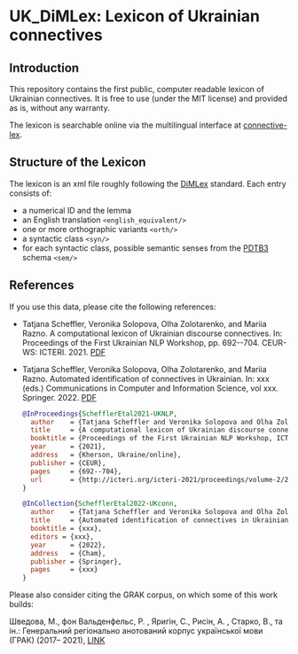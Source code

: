 # UK_DiMLex: Lexicon of Ukrainian connectives #

## Introduction ##

This repository contains the first public, computer readable lexicon of Ukrainian connectives. It is free to use (under the MIT license) and provided as is, without any warranty. 

The lexicon is searchable online via the multilingual interface at [connective-lex](www.connective-lex.info).

## Structure of the Lexicon ##

The lexicon is an xml file roughly following the [DiMLex](https://github.com/discourse-lab/dimlex) standard. Each entry consists of:
* a numerical ID and the lemma
* an English translation `<english_equivalent/>`
* one or more orthographic variants `<orth/>`
* a syntactic class `<syn/>`
* for each syntactic class, possible semantic senses from the [PDTB3](https://www.cis.upenn.edu/~pdtb/) schema `<sem/>`

## References ##

If you use this data, please cite the following references:

* Tatjana Scheffler, Veronika Solopova, Olha Zolotarenko, and Mariia Razno. A computational lexicon of Ukrainian discourse connectives. In: Proceedings of the First Ukrainian NLP Workshop, pp. 692--704. CEUR-WS: ICTERI. 2021. [PDF](http://icteri.org/icteri-2021/proceedings/volume-2/202110692.pdf)
* Tatjana Scheffler, Veronika Solopova, Olha Zolotarenko, and Mariia Razno. Automated identification of connectives in Ukrainian. In: xxx (eds.) Communications in Computer and Information Science, vol xxx. Springer. 2022. [PDF]()

	```bibtex
    @InProceedings{SchefflerEtal2021-UKNLP,
      author    = {Tatjana Scheffler and Veronika Solopova and Olha Zolotarenko and Mariia Razno},
      title     = {A computational lexicon of Ukrainian discourse connectives},
      booktitle = {Proceedings of the First Ukrainian NLP Workshop, ICTERI-2021, Vol II: Workshops},
      year      = {2021},
      address   = {Kherson, Ukraine/online},
      publisher = {CEUR},
      pages     = {692--704},
      url       = {http://icteri.org/icteri-2021/proceedings/volume-2/202110692.pdf},
    }
	```
	```bibtex
    @InCollection{SchefflerEtal2022-UKconn,
      author    = {Tatjana Scheffler and Veronika Solopova and Olha Zolotarenko and Mariia Razno},
      title     = {Automated identification of connectives in Ukrainian},
      booktitle = {xxx},
      editors = {xxx},
      year      = {2022},
      address   = {Cham},
      publisher = {Springer},
      pages     = {xxx}
    }
	```


Please also consider citing the GRAK corpus, on which some of this work builds:

Шведова, М., фон Вальденфельс, Р. , Яригiн, С., Рисiн, А. , Старко, В., та iн.:
Генеральний регiонально анотований корпус української мови (ГРАК) (2017–
2021), [LINK](http://uacorpus.org)
